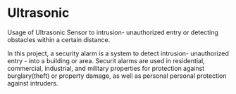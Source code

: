# Ultrasonic
Usage of Ultrasonic Sensor to intrusion- unauthorized entry or detecting obstacles within a certain distance.


In this project, a security alarm is a system to detect intrusion- unauthorized entry - into a building or area. Securit alarms are used in residential, commercial, industrial, and military properties for protection against burglary(theft) or property damage, as well as personal personal protection against intruders.
